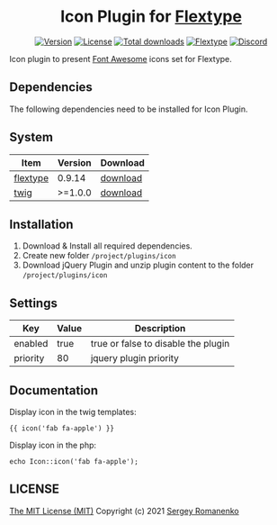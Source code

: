 <h1 align="center">Icon Plugin for <a href="https://flextype.org/">Flextype</a></h1>

<p align="center">
<a href="https://github.com/flextype-plugins/icon/releases"><img alt="Version" src="https://img.shields.io/github/release/flextype-plugins/icon/icon.svg?label=version&color=black"></a> <a href="https://github.com/flextype-plugins/icon"><img src="https://img.shields.io/badge/license-MIT-blue.svg?color=black" alt="License"></a> <a href="https://github.com/flextype-plugins/icon"><img src="https://img.shields.io/github/downloads/flextype-plugins/icon/total.svg?color=black" alt="Total downloads"></a> <a href="https://github.com/flextype/flextype"><img src="https://img.shields.io/badge/Flextype-0.9.14-green.svg?color=black" alt="Flextype"></a> <a href=""><img src="https://img.shields.io/discord/423097982498635778.svg?logo=discord&color=black&label=Discord%20Chat" alt="Discord"></a>
</p>

Icon plugin to present [Font Awesome](https://fontawesome.com/) icons set for Flextype.

## Dependencies

The following dependencies need to be installed for Icon Plugin.

## System

| Item | Version | Download |
|---|---|---|
| [flextype](https://github.com/flextype/flextype) | 0.9.14 | [download](https://github.com/flextype/flextype/releases) |
| [twig](https://github.com/flextype-plugins/twig) | >=1.0.0 | [download](https://github.com/flextype-plugins/twig/releases) |

## Installation

1. Download & Install all required dependencies.
2. Create new folder `/project/plugins/icon`
3. Download jQuery Plugin and unzip plugin content to the folder `/project/plugins/icon`

## Settings

| Key | Value | Description |
|---|---|---|
| enabled | true | true or false to disable the plugin |
| priority | 80 | jquery plugin priority |

## Documentation

Display icon in the twig templates:

```
{{ icon('fab fa-apple') }}
```

Display icon in the php:

```
echo Icon::icon('fab fa-apple');
```

## LICENSE
[The MIT License (MIT)](https://github.com/flextype-plugins/icon/blob/master/LICENSE.txt)
Copyright (c) 2021 [Sergey Romanenko](https://github.com/Awilum)
